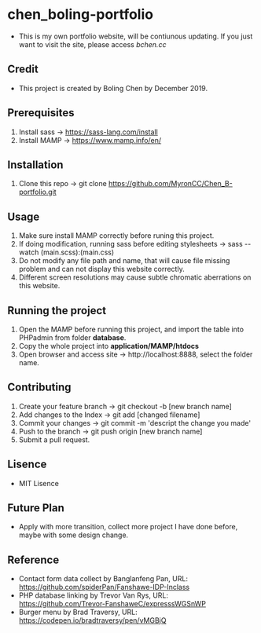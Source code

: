 # chen_boling-portfolio
- This is my own portfolio website, will be contiunous updating. If you just want to visit the site, please access *bchen.cc*

## Credit
- This project is created by Boling Chen by December 2019.

## Prerequisites 
1. Install sass -> https://sass-lang.com/install
2. Install MAMP -> https://www.mamp.info/en/

## Installation
1. Clone this repo -> git clone https://github.com/MyronCC/Chen_B-portfolio.git

## Usage
1. Make sure install MAMP correctly before runing this project.
2. If doing modification, running sass before editing stylesheets -> sass --watch (main.scss):(main.css)
3. Do not modify any file path and name, that will cause file missing problem and can not display this website correctly.
4. Different screen resolutions may cause subtle chromatic aberrations on this website.

## Running the project
1. Open the MAMP before running this project, and import the table into PHPadmin from folder **database**.
2. Copy the whole project into **application/MAMP/htdocs**
3. Open browser and access site -> http://localhost:8888, select the folder name.

## Contributing
1. Create your feature branch -> git checkout -b [new branch name]
2. Add changes to the Index -> git add [changed filename]
3. Commit your changes -> git commit -m 'descript the change you made'
4. Push to the branch -> git push origin [new branch name]
5. Submit a pull request.

## Lisence
- MIT Lisence

## Future Plan
- Apply with more transition, collect more project I have done before, maybe with some design change.

## Reference 
- Contact form data collect by Banglanfeng Pan, URL: https://github.com/spiderPan/Fanshawe-IDP-Inclass
- PHP database linking by Trevor Van Rys, URL: https://github.com/Trevor-FanshaweC/expresssWGSnWP
- Burger menu by Brad Traversy, URL: https://codepen.io/bradtraversy/pen/vMGBjQ

